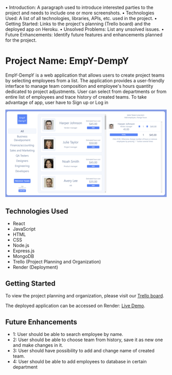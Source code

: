 •	Introduction: A paragraph used to introduce interested parties to the project and needs to include one or more screenshots.
•	Technologies Used: A list of all technologies, libraries, APIs, etc. used in the project.
•	Getting Started: Links to the project's planning (Trello board) and the deployed app on Heroku.
•	Unsolved Problems: List any unsolved issues.
•	Future Enhancements: Identify future features and enhancements planned for the project.

# Project Name: EmpY-DempY

EmpY-DempY is a web application that allows users to create project teams by selecting employees from a list. The application provides a user-friendly interface to manage team composition and employee's hours quantity dedicated to project adjustments. 
User can select from departments or from entire list of employees and trace history of created teams.
To take advantage of app, user have to Sign up or Log in

![view](./view.png)

## Technologies Used

- React
- JavaScript
- HTML
- CSS
- Node.js
- Express.js
- MongoDB
- Trello (Project Planning and Organization)
- Render (Deployment)

## Getting Started

To view the project planning and organization, please visit our [Trello board](https://trello.com/invite/b/5VixypJO/ATTIb944c96f904c7ca07274eda8bd5c66243ACA6212/mern-project).

The deployed application can be accessed on Render: [Live Demo]().

## Future Enhancements

- 1: User should be able to search employee by name.
- 2: User should be able to choose team from history, save it as new one and make changes in it.
- 3: User should have possibility to add and change name of created team.
- 4: User should be able to add employees to database in certain department
